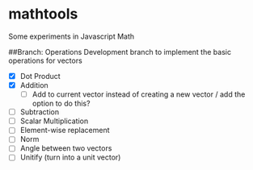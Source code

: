 mathtools
=========

Some experiments in Javascript Math

##Branch: Operations
Development branch to implement the basic operations for vectors
- [x] Dot Product
- [x] Addition
	- [ ] Add to current vector instead of creating a new vector / add the option to do this?
- [ ] Subtraction
- [ ] Scalar Multiplication
- [ ] Element-wise replacement
- [ ] Norm
- [ ] Angle between two vectors
- [ ] Unitify (turn into a unit vector)
